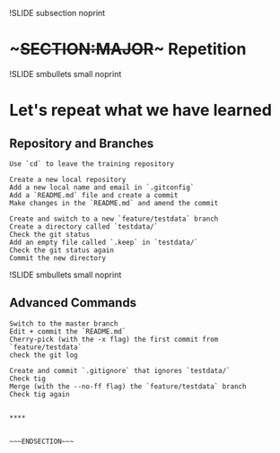 !SLIDE subsection noprint
# ~~~SECTION:MAJOR~~~ Repetition


!SLIDE smbullets small noprint
# Let's repeat what we have learned
## Repository and Branches

    Use `cd` to leave the training repository

    Create a new local repository
    Add a new local name and email in `.gitconfig`
    Add a `README.md` file and create a commit
    Make changes in the `README.md` and amend the commit

    Create and switch to a new `feature/testdata` branch
    Create a directory called `testdata/`
    Check the git status
    Add an empty file called `.keep` in `testdata/`
    Check the git status again
    Commit the new directory
    
    
!SLIDE smbullets small noprint

## Advanced Commands

    Switch to the master branch
    Edit + commit the `README.md`
    Cherry-pick (with the -x flag) the first commit from `feature/testdata`
    check the git log

    Create and commit `.gitignore` that ignores `testdata/`
    Check tig
    Merge (with the --no-ff flag) the `feature/testdata` branch
    Check tig again

~~~SECTION:handouts~~~

****


~~~ENDSECTION~~~

